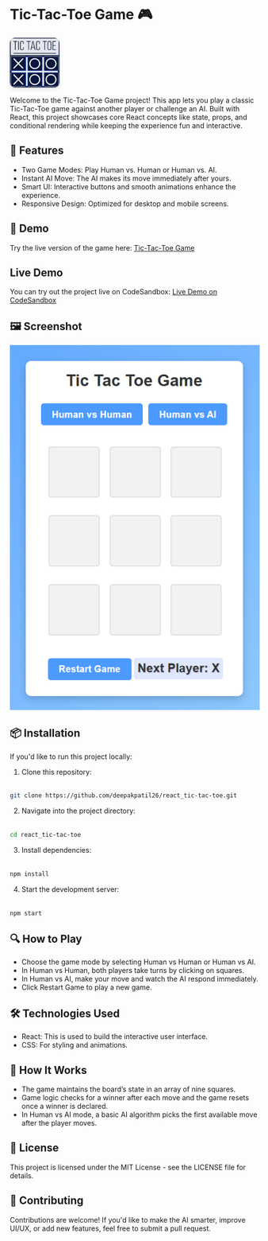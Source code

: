 # Tic-Tac-Toe Game 🎮

<img src="src/assets/tic-tac-toe-logo.jpeg" width="100" alt="Tic-Tac-Toe Logo" style="border-radius: 10px; box-shadow: 0 4px 8px rgba(0,0,0,0.1);">

Welcome to the Tic-Tac-Toe Game project! This app lets you play a classic Tic-Tac-Toe game against another player or challenge an AI. Built with React, this project showcases core React concepts like state, props, and conditional rendering while keeping the experience fun and interactive.

## 🎯 Features

- Two Game Modes: Play Human vs. Human or Human vs. AI.
- Instant AI Move: The AI makes its move immediately after yours.
- Smart UI: Interactive buttons and smooth animations enhance the experience.
- Responsive Design: Optimized for desktop and mobile screens.

## 🚀 Demo

Try the live version of the game here: [Tic-Tac-Toe Game](https://deepakpatil26.github.io/react_tic-tac-toe)

## Live Demo

You can try out the project live on CodeSandbox: [Live Demo on CodeSandbox](https://codesandbox.io/p/sandbox/react-tic-tac-toe-pfjd3t)

## 🖼️ Screenshot

![Tic-Tac-Toe Screenshot](src/assets/react_tic-tac-toe.png)

## 📦 Installation

If you'd like to run this project locally:

1. Clone this repository:

```bash

git clone https://github.com/deepakpatil26/react_tic-tac-toe.git
```

2. Navigate into the project directory:

```bash

cd react_tic-tac-toe
```

3. Install dependencies:

```bash

npm install
```

4. Start the development server:

```bash

npm start
```

## 🔍 How to Play

- Choose the game mode by selecting Human vs Human or Human vs AI.
- In Human vs Human, both players take turns by clicking on squares.
- In Human vs AI, make your move and watch the AI respond immediately.
- Click Restart Game to play a new game.

## 🛠️ Technologies Used

- React: This is used to build the interactive user interface.
- CSS: For styling and animations.

## 🧠 How It Works

- The game maintains the board’s state in an array of nine squares.
- Game logic checks for a winner after each move and the game resets once a winner is declared.
- In Human vs AI mode, a basic AI algorithm picks the first available move after the player moves.

## 📜 License

This project is licensed under the MIT License - see the LICENSE file for details.

## 👥 Contributing

Contributions are welcome! If you'd like to make the AI smarter, improve UI/UX, or add new features, feel free to submit a pull request.
